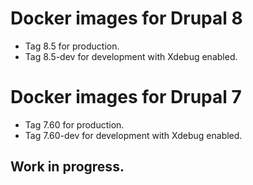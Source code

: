 # Docker images for Drupal 8

- Tag 8.5 for production.
- Tag 8.5-dev for development with Xdebug enabled.

# Docker images for Drupal 7

- Tag 7.60 for production.
- Tag 7.60-dev for development with Xdebug enabled.

## Work in progress.
